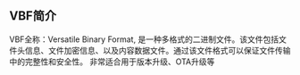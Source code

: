 
## VBF简介
VBF全称：Versatile Binary Format, 是一种多格式的二进制文件。该文件包括文件头信息、文件加密信息、以及内容数据文件。通过该文件格式可以保证文件传输中的完整性和安全性。
非常适合用于版本升级、OTA升级等

